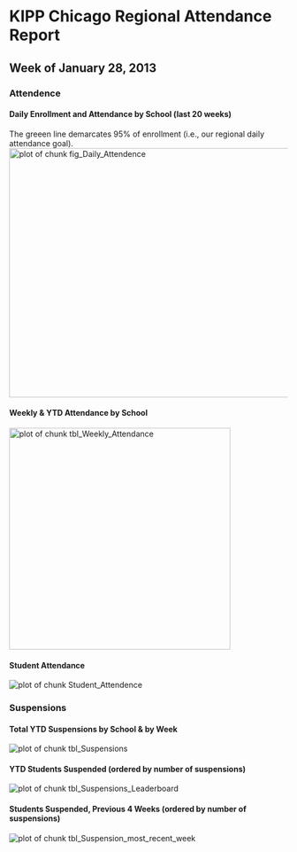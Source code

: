 KIPP Chicago Regional Attendance Report
========================================================
Week of January 28, 2013
--------------------------------------------------------

### Attendence













#### Daily Enrollment and Attendance by School (last 20 weeks)
The greeen line demarcates 95% of enrollment (i.e., our regional daily attendance goal).
<img src="figure/fig_Daily_Attendence.png" width="1050" height="450"  alt="plot of chunk fig_Daily_Attendence" title="plot of chunk fig_Daily_Attendence" /> 


#### Weekly & YTD Attendance by School
<img src="figure/tbl_Weekly_Attendance.png" width="400"   alt="plot of chunk tbl_Weekly_Attendance" title="plot of chunk tbl_Weekly_Attendance" /> 


#### Student Attendance 
![plot of chunk Student_Attendence](figure/Student_Attendence.png) 



### Suspensions


#### Total YTD Suspensions by School & by Week
![plot of chunk tbl_Suspensions](figure/tbl_Suspensions.png) 

#### YTD Students Suspended (ordered by number of suspensions)
![plot of chunk tbl_Suspensions_Leaderboard](figure/tbl_Suspensions_Leaderboard.png) 

#### Students Suspended, Previous 4 Weeks (ordered by number of suspensions)
![plot of chunk tbl_Suspension_most_recent_week](figure/tbl_Suspension_most_recent_week.png) 



